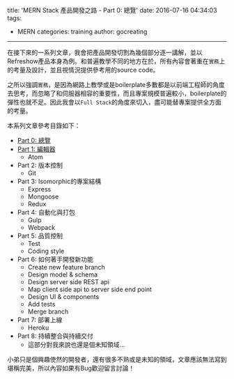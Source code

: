 title: 'MERN Stack 產品開發之路 - Part 0: 總覽'
date: 2016-07-16 04:34:03
tags:
  - MERN
categories: training
author: gocreating
---

在接下來的一系列文章，我會把產品開發切割為幾個部分逐一講解，並以Refreshow產品本身為例。和普遍教學不同的地方在於，所有內容會著重在`實務`上的考量及設計，並且視情況提供參考用的source code。

<!-- more -->

之所以強調`實務`，是因為網路上教學或是boilerplate多數都是以前端工程師的角度去思考，而忽略了和伺服器相容的重要性，而且專案規模普遍較小，boilerplate的彈性也就不足。因此我會以`Full Stack`的角度來切入，盡可能替專案提供全方面的考量。

本系列文章參考目錄如下：

- [Part 0: 總覽](./)
- [Part 1: 編輯器](../MERN-Stack-產品開發之路-Part-1-編輯器)
  - Atom
- Part 2: 版本控制
  - Git
- Part 3: Isomorphic的專案結構
  - Express
  - Mongoose
  - Redux
- Part 4: 自動化與打包
  - Gulp
  - Webpack
- Part 5: 品質控制
  - Test
  - Coding style
- Part 6: 如何著手開發新功能
  - Create new feature branch
  - Design model & schema
  - Design server side REST api
  - Map client side api to server side end point
  - Design UI & components
  - Add tests
  - Merge branch
- Part 7: 部署上線
  - Heroku
- Part 8: 持續整合與持續交付
  - 這部分對我來說也還是個未知領域...

小弟只是個興趣使然的開發者，還有很多不熟或是未知的領域，文章應該無法寫到堪稱完美，所以內容如果有Bug歡迎留言討論！
